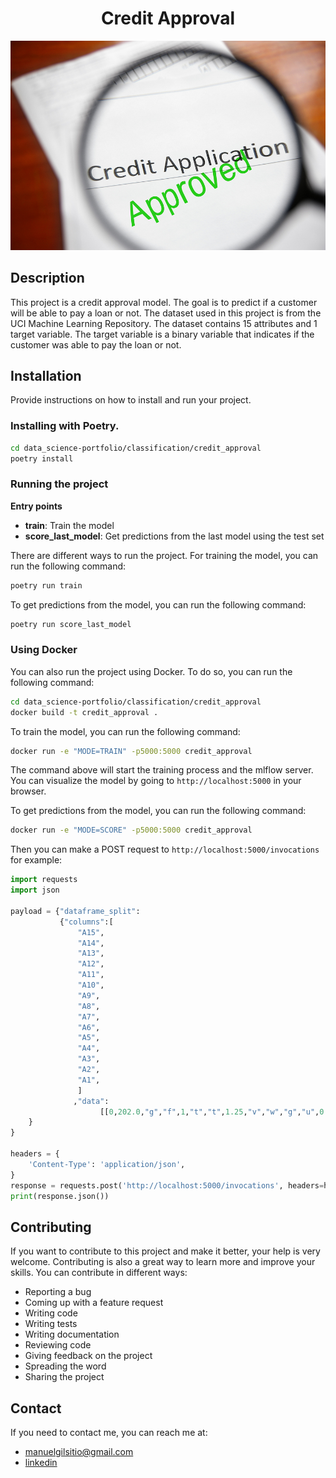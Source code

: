 <h1 style="text-align: center;">Credit Approval</h1>


![Iris](credit_approval/notebooks/approved.jpeg)

## Description

This project is a credit approval model. The goal is to predict if a customer will be able to pay a loan or not. The dataset used in this project is from the UCI Machine Learning Repository. The dataset contains 15 attributes and 1 target variable. The target variable is a binary variable that indicates if the customer was able to pay the loan or not. 

## Installation

Provide instructions on how to install and run your project.

### Installing with Poetry.

```bash
cd data_science-portfolio/classification/credit_approval
poetry install
```

### Running the project

**Entry points** 

- **train**: Train the model
- **score_last_model**: Get predictions from the last model using the test set


There are different ways to run the project. For training the model, you can run the following command:

```bash
poetry run train
```

To get predictions from the model, you can run the following command:
```bash
poetry run score_last_model
```

### Using Docker

You can also run the project using Docker. To do so, you can run the following command:

```bash
cd data_science-portfolio/classification/credit_approval
docker build -t credit_approval .
```


To train the model, you can run the following command:

```bash
docker run -e "MODE=TRAIN" -p5000:5000 credit_approval
```

The command above will start the training process and the mlflow server. You can visualize the model by going to `http://localhost:5000` in your browser.

To get predictions from the model, you can run the following command:

```bash
docker run -e "MODE=SCORE" -p5000:5000 credit_approval
```

Then you can make a POST request to `http://localhost:5000/invocations` for example:

```python
import requests
import json 

payload = {"dataframe_split":
           {"columns":[
               "A15",
               "A14",
               "A13",
               "A12",
               "A11",
               "A10",
               "A9",
               "A8",
               "A7",
               "A6",
               "A5",
               "A4",
               "A3",
               "A2",
               "A1",
               ]
              ,"data":
                    [[0,202.0,"g","f",1,"t","t",1.25,"v","w","g","u",0.000,30.83,"b"]]
    }
}

headers = {
    'Content-Type': 'application/json',
}
response = requests.post('http://localhost:5000/invocations', headers=headers, data=json.dumps(payload))
print(response.json())
```

## Contributing

If you want to contribute to this project and make it better, your help is very welcome. Contributing is also a great way to learn more and improve your skills. You can contribute in different ways:

- Reporting a bug
- Coming up with a feature request
- Writing code
- Writing tests
- Writing documentation
- Reviewing code
- Giving feedback on the project
- Spreading the word
- Sharing the project
  
## Contact

If you need to contact me, you can reach me at:

- [manuelgilsitio@gmail.com](manuelgilsitio@gmail.com)
- [linkedin](www.linkedin.com/in/manuelgilmatheus)
  
